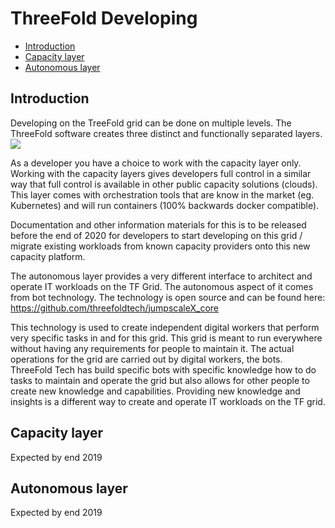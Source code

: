 # ThreeFold Developing

- [Introduction](#introduction)
- [Capacity layer](#capacity_layer)
- [Autonomous layer](#auonomous_layer)

<a id='introduction'></a>
## Introduction
Developing on the TreeFold grid can be done on multiple levels. The ThreeFold software creates three distinct and functionally separated layers.
![](./img/three_layers.png)

As a developer you have a choice to work with the capacity layer only.  Working with the capacity layers gives developers full control in a similar way that full control is available in other public capacity solutions (clouds).  This layer comes with orchestration tools that are know in the market (eg. Kubernetes) and will run containers (100% backwards docker compatible).

Documentation and other information materials for this is to be released before the end of 2020 for developers to start developing on this grid / migrate existing workloads from known capacity providers onto this new capacity platform.

The autonomous layer provides a very different interface to architect and operate IT workloads on the TF Grid.  The autonomous aspect of it comes from bot technology.  The technology is open source and can be found here: https://github.com/threefoldtech/jumpscaleX_core

This technology is used to create independent digital workers that perform very specific tasks in and for this grid.  This grid is meant to run everywhere without having any requirements for people to maintain it. The actual operations for the grid are carried out by digital workers, the bots.  ThreeFold Tech has build specific bots with specific knowledge how to do tasks to maintain and operate the grid but also allows for other people to create new knowledge and capabilities.  Providing new knowledge and insights is a different way to create and operate IT workloads on the TF grid.

<a id='capacity_layer'></a>
## Capacity layer
Expected by end 2019

<a id='autonomous_layer'></a>
## Autonomous layer
Expected by end 2019
